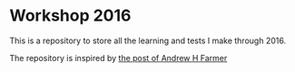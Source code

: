 # Workshop 2016

This is a repository to store all the learning and tests I make through 2016.

The repository is inspired by [the post of Andrew H Farmer](http://andrewhfarmer.com/npm-sandboxing/)
